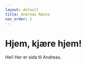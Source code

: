 ```yaml
---
layout: default
title: Andreas Røste
nav_order: 1
---
```


# Hjem, kjære hjem!
Hei! Her er sida til Andreas.
